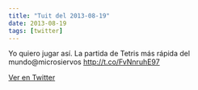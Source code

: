 ```yaml
---
title: "Tuit del 2013-08-19"
date: 2013-08-19
tags: [twitter]
---
```


Yo quiero jugar así. La partida de Tetris más rápida del mundo@microsiervos http://t.co/FvNnruhE97



[Ver en Twitter](https://twitter.com/i/web/status/369404648592904193)

